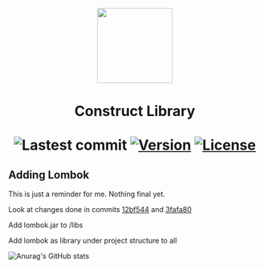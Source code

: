 <p align="center"><img id="logo" src="https://i.imgur.com/8Hv3rja.png" width="150"/></p>
<h1 align="center">Construct Library<br>
  <br>
  <a><img alt="Lastest commit" src="https://img.shields.io/github/last-commit/psyGamer/Construct-Library?label=Latest%20commit&style=for-the-badge"></a>
  <a href="https://github.com/psyGamer/Construct-Library/releases"><img alt="Version" src="https://img.shields.io/github/v/release/psyGamer/Construct-Library?label=Release&style=for-the-badge"></a>
  <a href="https://github.com/psyGamer/Construct-Library/blob/dev/lib/LICENSE"><img alt="License" src="https://img.shields.io/badge/LICENSE-MIT-orange?style=for-the-badge"></a>
</h1>

## Adding Lombok

This is just a reminder for me. Nothing final yet.

Look at changes done in commits [12bf544](https://github.com/psyGamer/Anvil/commit/3fafa809e13a01722b56f562c7f69f95b7f171f4)
and [3fafa80](https://github.com/psyGamer/Anvil/commit/12bf5444a6a0d784cad79ef4161985006bb4c828)

Add lombok.jar to <project-root>/libs

Add lombok as library under project structure to all

![Anurag's GitHub stats](http://github-readme-stats.vercel.app/api?username=psyGamer&hide_border=true&show_icons=true&locale=de&theme=dark)
